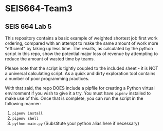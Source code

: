 # SEIS664-Team3
## SEIS 664 Lab 5

This repository contains a basic example of weighted shortest job first work ordering, compared with an attempt to make the same amount of work more "efficient" by taking up less time. The results, as calculated by the python script in this repo, show the potential major loss of revenue by attempting to reduce the amount of wasted time by teams.

Please note that the script is tightly coupled to the included sheet - it is NOT a universal calculating script. As a quick and dirty exploration tool contains a number of poor programming practices.

With that said, the repo DOES include a pipfile for creating a Python virtual environment if you wish to give it a try. You must have `pipenv` installed to make use of this. Once that is complete, you can run the script in the following manner:

1. `pipenv install`
2. `pipenv shell`
3. `python main.py` (Substitute your python alias here if necessary)
